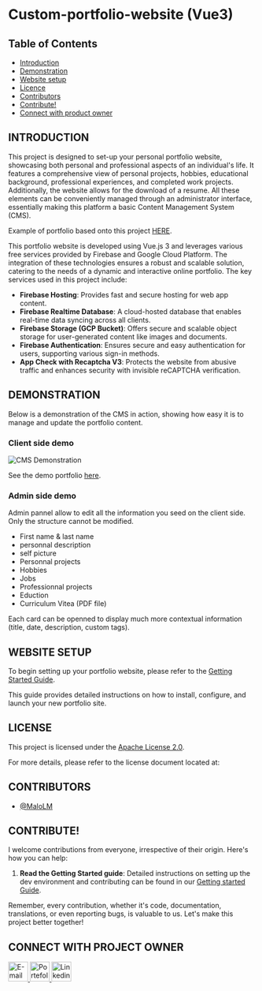 # Custom-portfolio-website (Vue3)

## Table of Contents
- [Introduction](#introduction)
- [Demonstration](#demonstration)
- [Website setup](#website-setup)
- [Licence](#licence)
- [Contributors](#contributors)
- [Contribute!](#contribute)
- [Connect with product owner](#connect-with-product-owner)

## INTRODUCTION

This project is designed to set-up your personal portfolio website, showcasing both personal and professional aspects of an individual's life. It features a comprehensive view of personal projects, hobbies, educational background, professional experiences, and completed work projects. Additionally, the website allows for the download of a resume. All these elements can be conveniently managed through an administrator interface, essentially making this platform a basic Content Management System (CMS).

Example of portfolio based onto this project [HERE](https://portfolio.dopee.io).

This portfolio website is developed using Vue.js 3 and leverages various free services provided by Firebase and Google Cloud Platform. The integration of these technologies ensures a robust and scalable solution, catering to the needs of a dynamic and interactive online portfolio. The key services used in this project include:

- **Firebase Hosting**: Provides fast and secure hosting for web app content.
- **Firebase Realtime Database**: A cloud-hosted database that enables real-time data syncing across all clients.
- **Firebase Storage (GCP Bucket)**: Offers secure and scalable object storage for user-generated content like images and documents.
- **Firebase Authentication**: Ensures secure and easy authentication for users, supporting various sign-in methods.
- **App Check with Recaptcha V3**: Protects the website from abusive traffic and enhances security with invisible reCAPTCHA verification.

## DEMONSTRATION

Below is a demonstration of the CMS in action, showing how easy it is to manage and update the portfolio content.

### Client side demo

![CMS Demonstration](./docs/gifs/client_demo.gif)

See the demo portfolio [here](https://portfolio.dopee.io).

### Admin side demo

Admin pannel allow to edit all the information you seed on the client side. Only the structure cannot be modified.
- First name & last name
- personnal description
- self picture
- Personnal projects
- Hobbies
- Jobs
- Professionnal projects
- Eduction
- Curriculum Vitea (PDF file)

Each card can be openned to display much more contextual information (title, date, description, custom tags).

## WEBSITE SETUP

To begin setting up your portfolio website, please refer to the [Getting Started Guide](./docs/GETTING_STARTED.md).

This guide provides detailed instructions on how to install, configure, and launch your new portfolio site.

## LICENSE

This project is licensed under the [Apache License 2.0](./docs/LICENCE). 

For more details, please refer to the license document located at:

## CONTRIBUTORS

- [@MaloLM](https://github.com/MaloLM/)

<!-- <a href = "https://github.com/MaloLM/custom-portfolio-website/contributors">
   <img src = "https://contrib.rocks/image?repo=MaloLM/custom-portfolio-website/"/>
</a> -->

## CONTRIBUTE!

I welcome contributions from everyone, irrespective of their origin. Here's how you can help:

1. **Read the Getting Started guide**: Detailed instructions on setting up the dev environment and contributing can be found in our [Getting started Guide](./GETTING_STARTED.md).

Remember, every contribution, whether it's code, documentation, translations, or even reporting bugs, is valuable to us. Let's make this project better together!

## CONNECT WITH PROJECT OWNER

<div> 
   <a href="https://portfolio.dopee.io/#/contact" target="_blank">
      <img src="https://img.shields.io/badge/Email-D14836?style=for-the-badge&logo=maildotru&logoColor=white" alt="E-mail" height=40>
   </a>
   
   <a href="https://portfolio.dopee.io" target="_blank">
      <img src="https://img.shields.io/badge/Portefolio-green?style=for-the-badge&logo=vuedotjs&logoColor=white" alt="Portefolio" height=40>
   </a>
   
   <a href="https://www.linkedin.com/in/malo-le-mestre/" target="_blank">
      <img src="https://img.shields.io/badge/LinkedIn-0077B5?style=for-the-badge&logo=linkedin&logoColor=white" alt="Linkedin" height=40>
   </a>
</div>